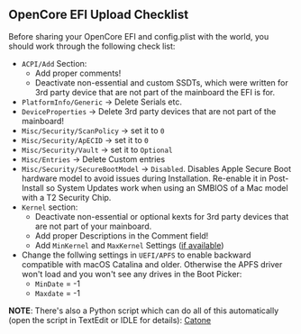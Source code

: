 ## OpenCore EFI Upload Checklist

Before sharing your OpenCore EFI and config.plist with the world, you should work through the following check list: 

- `ACPI/Add` Section: 
	- Add proper comments!
	- Deactivate non-essential and custom SSDTs, which were written for 3rd party device that are not part of the mainboard the EFI is for.
- `PlatformInfo/Generic` &rarr; Delete Serials etc.
- `DeviceProperties` &rarr; Delete 3rd party devices that are not part of the mainboard!
- `Misc/Security/ScanPolicy` &rarr; set it to `0`
- `Misc/Security/ApECID` &rarr; set it to `0`
- `Misc/Security/Vault` &rarr; set it to `Optional`
- `Misc/Entries` &rarr; Delete Custom entries 
- `Misc/Security/SecureBootModel` &rarr; `Disabled`. Disables Apple Secure Boot hardware model to avoid issues during Installation. Re-enable it in Post-Install so System Updates work when using an SMBIOS of a Mac model with a T2 Security Chip.
- `Kernel` section:
	- Deactivate non-essential or optional kexts for 3rd party devices that are not part of your mainboard.
	- Add proper Descriptions in the Comment field!
	- Add `MinKernel` and `MaxKernel` Settings ([if available](https://github.com/acidanthera/OpenCorePkg/blob/master/Docs/Kexts.md)) 
- Change the follwing settings in `UEFI/APFS` to enable backward compatible with macOS Catalina and older. Otherwise the APFS driver won't load and you won't see any drives in the Boot Picker:	
	- `MinDate` = -1
	- `Maxdate` = -1

**NOTE**: There's also a Python script which can do all of this automatically (open the script in TextEdit or IDLE for details): [Catone](https://github.com/dreamwhite/Catone)

